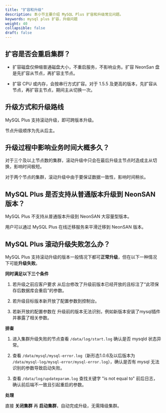 ```yaml
---
title: "扩容和升级"
description: 本小节主要介绍 MySQL Plus 扩容和升级常见问题。 
keywords: mysql plus 扩容，升级问题
weight: 40
collapsible: false
draft: false
---
```


##  扩容是否会重启集群？

- 扩容磁盘仅伸缩普通磁盘大小，不重启服务，不影响业务。扩容 NeonSan 盘是先扩容从节点，再扩容主节点。

- 扩容 CPU 或内存，会按串行方式扩容。对于 1.5.5 及更高的版本，先扩容从节点，再扩容主节点，期间主从切换一次。

## 升级方式和升级路线

MySQL Plus 支持滚动升级，即可跨版本升级。

节点升级顺序为先从后主。

## 升级过程中影响业务时间大概多久？

对于三个及以上节点数的集群，滚动升级中只会在最后升级主节点时造成主从切换，影响时间极短。

对于两个节点的集群，滚动升级中由于要保证数据一致性，影响时间稍长。

##  MySQL Plus 是否支持从普通版本升级到 NeonSAN 版本？

MySQL Plus 不支持从普通版本升级到 NeonSAN 大容量型版本。

用户可以通过 MySQL Plus 在线迁移服务来平滑迁移到 NeonSAN 版本。

## MySQL Plus 滚动升级失败怎么办？

MySQL Plus 支持滚动升级的版本一般情况下都可**正常升级**，但在以下一种情况下可能**升级失败**。

**同时满足以下三个条件**

1. 若升级之前应客户要求 从后台修改了升级前版本已经开放的且标注了“此项保存后数据库会重启”的参数。

2. 若升级目标版本新开放了配置参数到控制台。

3. 若新开放的配置参数在 升级前的版本无法识别，例如新版本安装了mysql插件并暴露了相关参数。

**排查**

1. 进入集群升级失败的节点查看 `/data/log/start.log` 确认是否 mysqld 状态异常。

2. 查看 `/data/mysql/mysql-error.log`（新形态1.0.6及以后版本为 `/data/mysql-log/mysql-error/mysql-error.log`），确认是否有 mysql 无法识别的参数导致启动失败。

3. 查看 `/data/log/updateparam.log` 查找关键字 "is not equal to" 前后日志，确认前后端不一致且引起重启的参数。

**处理**

直接 **关闭集群** 再 **启动集群**，自动完成升级，无需降级集群。
